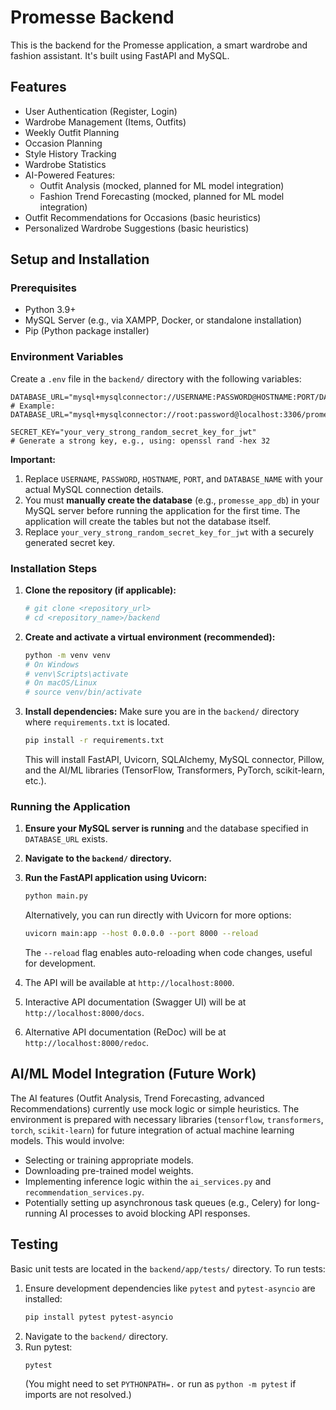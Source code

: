 # Promesse Backend

This is the backend for the Promesse application, a smart wardrobe and fashion assistant. It's built using FastAPI and MySQL.

## Features

- User Authentication (Register, Login)
- Wardrobe Management (Items, Outfits)
- Weekly Outfit Planning
- Occasion Planning
- Style History Tracking
- Wardrobe Statistics
- AI-Powered Features:
    - Outfit Analysis (mocked, planned for ML model integration)
    - Fashion Trend Forecasting (mocked, planned for ML model integration)
- Outfit Recommendations for Occasions (basic heuristics)
- Personalized Wardrobe Suggestions (basic heuristics)

## Setup and Installation

### Prerequisites

- Python 3.9+
- MySQL Server (e.g., via XAMPP, Docker, or standalone installation)
- Pip (Python package installer)

### Environment Variables

Create a `.env` file in the `backend/` directory with the following variables:

```env
DATABASE_URL="mysql+mysqlconnector://USERNAME:PASSWORD@HOSTNAME:PORT/DATABASE_NAME"
# Example: DATABASE_URL="mysql+mysqlconnector://root:password@localhost:3306/promesse_app_db"

SECRET_KEY="your_very_strong_random_secret_key_for_jwt"
# Generate a strong key, e.g., using: openssl rand -hex 32
```

**Important:**
1.  Replace `USERNAME`, `PASSWORD`, `HOSTNAME`, `PORT`, and `DATABASE_NAME` with your actual MySQL connection details.
2.  You must **manually create the database** (e.g., `promesse_app_db`) in your MySQL server before running the application for the first time. The application will create the tables but not the database itself.
3.  Replace `your_very_strong_random_secret_key_for_jwt` with a securely generated secret key.

### Installation Steps

1.  **Clone the repository (if applicable):**
    ```bash
    # git clone <repository_url>
    # cd <repository_name>/backend
    ```

2.  **Create and activate a virtual environment (recommended):**
    ```bash
    python -m venv venv
    # On Windows
    # venv\Scripts\activate
    # On macOS/Linux
    # source venv/bin/activate
    ```

3.  **Install dependencies:**
    Make sure you are in the `backend/` directory where `requirements.txt` is located.
    ```bash
    pip install -r requirements.txt
    ```
    This will install FastAPI, Uvicorn, SQLAlchemy, MySQL connector, Pillow, and the AI/ML libraries (TensorFlow, Transformers, PyTorch, scikit-learn, etc.).

### Running the Application

1.  **Ensure your MySQL server is running** and the database specified in `DATABASE_URL` exists.
2.  **Navigate to the `backend/` directory.**
3.  **Run the FastAPI application using Uvicorn:**
    ```bash
    python main.py
    ```
    Alternatively, you can run directly with Uvicorn for more options:
    ```bash
    uvicorn main:app --host 0.0.0.0 --port 8000 --reload
    ```
    The `--reload` flag enables auto-reloading when code changes, useful for development.

4.  The API will be available at `http://localhost:8000`.
5.  Interactive API documentation (Swagger UI) will be at `http://localhost:8000/docs`.
6.  Alternative API documentation (ReDoc) will be at `http://localhost:8000/redoc`.

## AI/ML Model Integration (Future Work)

The AI features (Outfit Analysis, Trend Forecasting, advanced Recommendations) currently use mock logic or simple heuristics. The environment is prepared with necessary libraries (`tensorflow`, `transformers`, `torch`, `scikit-learn`) for future integration of actual machine learning models. This would involve:
- Selecting or training appropriate models.
- Downloading pre-trained model weights.
- Implementing inference logic within the `ai_services.py` and `recommendation_services.py`.
- Potentially setting up asynchronous task queues (e.g., Celery) for long-running AI processes to avoid blocking API responses.

## Testing

Basic unit tests are located in the `backend/app/tests/` directory. To run tests:

1.  Ensure development dependencies like `pytest` and `pytest-asyncio` are installed:
    ```bash
    pip install pytest pytest-asyncio
    ```
2.  Navigate to the `backend/` directory.
3.  Run pytest:
    ```bash
    pytest
    ```
    (You might need to set `PYTHONPATH=.` or run as `python -m pytest` if imports are not resolved.)
